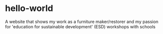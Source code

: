 # hello-world
A website that shows my work as a furniture maker/restorer and my passion for 'education for sustainable development' (ESD) workshops with schools
